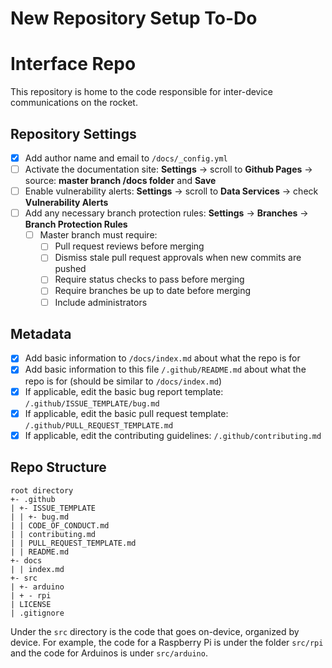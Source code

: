 # New Repository Setup To-Do

# Interface Repo

This repository is home to the code responsible for inter-device communications on the rocket.

## Repository Settings

- [x] Add author name and email to `/docs/_config.yml`
- [ ] Activate the documentation site: **Settings** -> scroll to **Github Pages** -> source: **master branch /docs folder** and **Save**
- [ ] Enable vulnerability alerts: **Settings** -> scroll to **Data Services** -> check **Vulnerability Alerts**
- [ ] Add any necessary branch protection rules: **Settings** -> **Branches** -> **Branch Protection Rules**
  - [ ] Master branch must require:
    - [ ] Pull request reviews before merging
    - [ ] Dismiss stale pull request approvals when new commits are pushed
    - [ ] Require status checks to pass before merging
    - [ ] Require branches be up to date before merging
    - [ ] Include administrators

## Metadata

- [x] Add basic information to `/docs/index.md` about what the repo is for
- [x] Add basic information to this file `/.github/README.md` about what the repo is for (should be similar to `/docs/index.md`)
- [x] If applicable, edit the basic bug report template: `/.github/ISSUE_TEMPLATE/bug.md`
- [x] If applicable, edit the basic pull request template: `/.github/PULL_REQUEST_TEMPLATE.md`
- [x] If applicable, edit the contributing guidelines: `/.github/contributing.md`

## Repo Structure

```
root directory
+- .github
| +- ISSUE_TEMPLATE
| | +- bug.md
| | CODE_OF_CONDUCT.md
| | contributing.md
| | PULL_REQUEST_TEMPLATE.md
| | README.md
+- docs
| | index.md
+- src
| +- arduino
| + - rpi
| LICENSE
| .gitignore
```

Under the `src` directory is the code that goes on-device, organized by device.  For example,
the code for a Raspberry Pi is under the folder `src/rpi` and the code for Arduinos is under
`src/arduino`.
